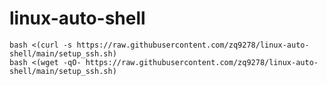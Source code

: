 # linux-auto-shell
`bash <(curl -s https://raw.githubusercontent.com/zq9278/linux-auto-shell/main/setup_ssh.sh)`   
```bash <(wget -qO- https://raw.githubusercontent.com/zq9278/linux-auto-shell/main/setup_ssh.sh)```
